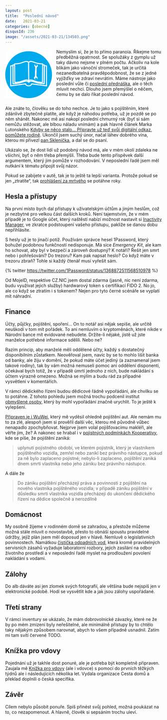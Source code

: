 ```yaml
---
layout: post
title:  "Poslední návod"
date:   2021-03-21
categories: [obecné]
disqusId: 236
image: "/assets/2021-03-21/134503.png"
---
```

<div style="float: left; margin: 0.5em 1em 0.5em 0em; text-align: center;"><img src="/assets/2021-03-21/134503.png" /></div>

Nemyslím si, že je to přímo paranoia. Říkejme tomu předběžná opatrnost. Se spolužáky z gymplu už taky dávno nejsme v plném počtu. Ačkoliv na kole blikám jako vánoční stromeček, tak je určitá nezanedbatelná pravděpodobnost, že se z jedné vyjížďky ve zdraví nevrátím. Máme nástroje jako poslední vůle či [poslední přednáška](https://www.goodreads.com/review/show/748205544?book_show_action=false&from_review_page=1), ale o těch mluvit nechci. Dlouho jsem přemýšlel o něčem, čemu by se dalo říkat poslední návod.

<div style="clear:both"></div>
<!--more-->

Ale znáte to, člověku se do toho nechce. Je to jako s pojištěním, které zdánlivě zbytečně platíte, ale když je náhodou potřeba, už je pozdě se po něm shánět. Nakonec mě asi nakopl poslední chmurný rok (byť si sám nemůžu stěžovat, ale blbou náladu vnímám) a pak hlavně článek Marka Lutonského [Kdyby se něco stalo… Připravte už teď svůj digitální odkaz, pomůžete rodině](https://www.zive.cz/clanky/kdyby-se-neco-stalo-pripravte-uz-ted-svuj-digitalni-odkaz-pomuzete-rodine/sc-3-a-206741/default.aspx). Ukončil jsem suchý únor, načal láhev dobrého vína, kterou mi přivezl [pan Sklenička](http://sklenicka.com/), a dal se do psaní.

Ukázalo se, že dost lidí už podobný návod má, ale v mém okolí zdaleka ne všichni, byť o něm třeba přemýšlí. Třeba bude tento příspěvek další argumentem, který jim pomůže v rozhodování. V neposlední řadě jsem měl nutkání k tématu připojit svůj názor.

Pokud se zabijete v autě, tak je to ještě ta lepší varianta. Protože pokud se jen „ztratíte“, tak [prohlášení za mrtvého](https://cs.wikipedia.org/wiki/Prohl%C3%A1%C5%A1en%C3%AD_za_mrtv%C3%A9ho) se potáhne roky.

## Hesla a přístupy

Na první místo bych dal přístupy k uživatelským účtům a jiným heslům, což je nezbytné pro velkou část dalších kroků. Není tajemstvím, že v mém případě je to Google účet, který naštěstí nabízí možnost nastavit si [Inactivity Manager](https://support.google.com/accounts/answer/3036546?hl=en), ve zkratce podstoupení vašeho přístupu, pakliže se danou dobu nepřihlásíte.

S hesly už je to jinačí potíž. Používám správce hesel 1Password, který bohužel podobnou funkčností nedisponuje. Má sice _Emergency Kit_, ale kam ho schovat, aby byl v bezpečí a zároveň dostupný? K notáři? Řešit jen smrt nebo i pohřešování? Do trezoru? Kam pak napsat heslo? Co když máte v trezoru zbraň? Tohle si každý čtenář musí vyřešit sám.

{% twitter https://twitter.com/1Password/status/1368872511568510978 %}

Od MojeID, respektive CZ.NIC jsem dostal zdarma (jasně, nic není zdarma, budu využívat jejich služby) hardwarový token s certifikací FIDO 2. No jo, ale co když se ztratím i s tokenem? Nejen pro tyto černé scénáře se vyplatí mít náhradní.

## Finance

Účty, půjčky, pojištění, spoření... On to notář asi nějak sepíše, ale určitě neuškodí v tom mít pořádek. To ani nemluvím o kryptoměnách, které nikde v Národní bance mít evidované nebudete. Držíte-li nějaké, jistě už jste manželce potřebné informace sdělili. Nebo ne?

Razím princip, aby manželé měli oddělené účty, každý s dostatečný disponibilním zůstatkem. Neověřoval jsem, navíc by se to mohlo lišit banka od banky, ale žiju v domění, že pokud máte účet jediný (a zaznamenal jsem takové rodiny), tak by vám možná nemuseli pomoc ani oddělení disponenti, očekával bych totiž, že v případě úmrtí jednoho z nich, bude nakládání s účtem výrazně omezeno. Možná se mýlím a budu rád za případné vysvětlení v komentářích.

V rámci dědického řízení budou dědicové řádně vypořádáni, ale chvilku se to potáhne. Z tohoto pohledu jsem možná trochu podcenil institut [obmyšlené osoby](https://cs.wikipedia.org/wiki/Obmy%C5%A1len%C3%BD), který by mohl vypořádání značně urychlit. To je ještě k vylepšení.

[Připraven je i WuWej](https://blog.wuwej.net/2012/04/24/vite-co-bude-po-vasi-smrti.html), který mě vyděsil ohledně pojištění aut. Ale nemám mu to za zlé, alespoň jsem si prověřil další věc, kterou mě původně vůbec nenapadlo zpochybňovat. Nejprve jsem volal pojišťovacímu makléři, ale věřte jim, že? A nakonec se hrabal i v [pojistných podmínkách Kooperativy](https://www.koop.cz/dokumenty/pojisteni-vozidel-zakladni-dokumenty/soubor-dokumentu-k-pojisteni-vozidel-2/Soubor%20dokumentu%20k%20poji%c5%a1t%c4%9bn%c3%ad%20vozidel.pdf), kde se píše, že pojištění zaniká:

> uplynutí pojistného období, ve kterém pojistník, který je vlastníkem pojištěného vozidla, zemřel nebo zanikl bez právního nástupce, pokud za ně bylo zaplaceno pojistné; nebylo-li zaplaceno, pojištění zaniká dnem smrti vlastníka nebo jeho zániku bez právního nástupce.

A dále že

> Do zániku pojištění přecházejí práva a povinnosti z pojištění na nového vlastníka pojištěného vozidla; v případě zániku pojištění v důsledku smrti vlastníka vozidla přecházejí do ukončení dědického řízení na dědice společně a nerozdílně

## Domácnost

My osobně žijeme v rodinném domě se zahradou, a přestože můžeme možná stále mluvit o novostavbě, přesto to obnáší spoustu pravidelné údržby, jejíž plán jsem měl doposud jen v hlavě. Nemluvě o legislativních povinnostech. Namátkou [čistička odpadních vod](/bydlen%C3%AD/2017/08/31/energeticka-narocnost-rodinneho-domu.html#dom%C3%A1c%C3%AD-%C4%8Disti%C4%8Dka-odpadn%C3%ADch-vod), která kromě pravidelných servisních zásahů vyžaduje laboratorní rozbory, jejich zasílání na odbor životního prostředí a v neposlední řadě myslet na prodloužení povolení nakládání s vodami.

## Zálohy

Do alb dáváte asi jen zlomek svých fotografií, ale většina bude nejspíš jen v elektronické podobě. Hodí se vysvětlit kde a jak jsou zálohy uspořádané.

## Třetí strany

V rámci inventury se ukázalo, že mám dobrovolnické závazky, které ne že by po mém zmizení byly neřešitelné, ale minimálně přístupy by to chtělo taky nějakým způsobem narovnat, abych to všem případně usnadnil. Zatím mi tam svítí červené TODO.

## Knížka pro vdovy

Pojednání už je takhle dost ponuré, ale je potřeba být kompletně připraven. Zaujala mě [Knížka pro vdovy](https://www.cestadomu.cz/publikace/knizka-pro-vdovy) (ale i vdovce) s pomocí do prvních těžkých týdnů ale i následujících několika let. Vydala organizace Cesta domů a překlad doplnili o česká specifika.

## Závěr

Cílem nebylo působit ponuře. Spíš přinést svůj pohled, možná poukázat na to, co nezapomenout. A hlavně, člověk si sepsáním trochu uleví.
